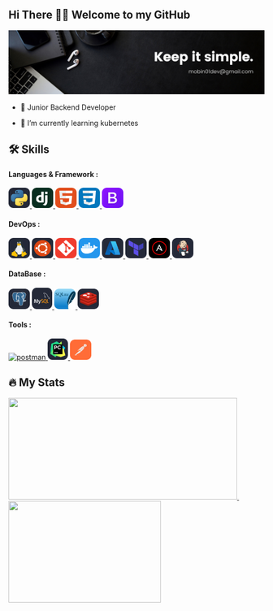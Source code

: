 <h2>Hi There 🙋‍♂️ Welcome to my GitHub</h2>

<img src="https://github.com/Mobin-Abbasi/Mobin-Abbasi/blob/main/Black%20Minimal%20Motivation%20Quote%20LinkedIn%20Banner%20(2).png?raw=true" alt="background">


- 🌱 Junior Backend Developer
  
- 👀 I’m currently learning kubernetes
  
<h2>🛠 Skills</h2>

#### Languages & Framework :

<a href="#" target="_blank" rel="noreferrer">
    <img src="https://github.com/tandpfun/skill-icons/raw/main/icons/Python-Dark.svg" width="42" height="40" alt="python">
</a>
<a href="#" target="_blank" rel="noreferrer">
    <img src="https://github.com/tandpfun/skill-icons/raw/main/icons/Django.svg" width="42" height="40" alt="django">
</a>
<a href="#" target="_blank" rel="noreferrer">
    <img src="https://github.com/tandpfun/skill-icons/raw/main/icons/HTML.svg" width="42" height="40" alt="html">
</a>
<a href="#" target="_blank" rel="noreferrer">
    <img src="https://github.com/tandpfun/skill-icons/raw/main/icons/CSS.svg" width="42" height="40" alt="css">
</a>
<a href="#" target="_blank" rel="noreferrer">
    <img src="https://github.com/tandpfun/skill-icons/raw/main/icons/Bootstrap.svg" width="42" height="40" alt="Bootstrap">
</a>

#### DevOps :

<a href="#" target="_blank" rel="noreferrer">
    <img src="https://github.com/tandpfun/skill-icons/raw/main/icons/Linux-Dark.svg" width="42" height="40" alt="linux">
</a>
<a href="#" target="_blank" rel="noreferrer">
    <img src="https://github.com/tandpfun/skill-icons/raw/main/icons/Ubuntu-Dark.svg" width="42" height="40" alt="ubuntu">
</a>
<a href="#" target="_blank" rel="noreferrer">
    <img src="https://github.com/tandpfun/skill-icons/raw/main/icons/Git.svg" width="42" height="40" alt="git">
</a>
<a href="#" target="_blank" rel="noreferrer">
    <img src="https://github.com/tandpfun/skill-icons/raw/main/icons/Docker.svg" width="42" height="40" alt="Docker">
</a>
<a href="#" target="_blank" rel="noreferrer">
    <img src="https://github.com/tandpfun/skill-icons/raw/main/icons/Azure-Dark.svg" width="42" height="40" alt="Azure">
</a>
<a href="#" target="_blank" rel="noreferrer">
    <img src="https://github.com/tandpfun/skill-icons/raw/main/icons/Terraform-Dark.svg" width="42" height="40" alt="Terraform">
</a>
<a href="#" target="_blank" rel="noreferrer">
    <img src="https://github.com/tandpfun/skill-icons/raw/main/icons/Ansible.svg" width="42" height="40" alt="Ansible">
</a>
<a href="#" target="_blank" rel="noreferrer">
    <img src="https://github.com/tandpfun/skill-icons/raw/main/icons/Jenkins-Dark.svg" width="42" height="40" alt="Jenkins">
</a>

#### DataBase :

<a href="#" target="_blank" rel="noreferrer">
    <img src="https://github.com/tandpfun/skill-icons/raw/main/icons/PostgreSQL-Dark.svg" width="42" height="40" alt="postgresql">
</a>
<a href="#" target="_blank" rel="noreferrer">
    <img src="https://github.com/tandpfun/skill-icons/raw/main/icons/MySQL-Dark.svg" width="40" height="42" alt="MySQL">
</a>
<a href="#" target="_blank" rel="noreferrer">
    <img src="https://github.com/tandpfun/skill-icons/raw/main/icons/SQLite.svg" width="42" height="40" alt="sqlite03">
</a>
<a href="#" target="_blank" rel="noreferrer">
    <img src="https://github.com/tandpfun/skill-icons/raw/main/icons/Redis-Dark.svg" width="42" height="40" alt="Redis">
</a>

#### Tools :

<a href="#" target="_blank" rel="noreferrer">
    <img src="https://github.com/tandpfun/skill-icons/raw/main/icons/Sublime-Dark.svg" width="40" height="42" alt="postman">
</a>
<a href="#" target="_blank" rel="noreferrer">
    <img src="https://github.com/tandpfun/skill-icons/raw/main/icons/PyCharm-Dark.svg" width="40" height="42" alt="pycharm">
</a>
<a href="#" target="_blank" rel="noreferrer">
    <img src="https://github.com/tandpfun/skill-icons/raw/main/icons/Postman.svg" width="42" height="40" alt="postman">
</a>

<h2>🔥 My Stats</h2>

<a href="#" target="_blank" rel="noreferrer">
  <img src="https://github-readme-stats.vercel.app/api?username=Mobin-Abbasi&show_icons=true&theme=radical" width="450" height="200">
</a>
&nbsp;
<a href="#" target="_blank" rel="noreferrer">
  <img src="https://github-readme-stats.vercel.app/api/top-langs/?username=Mobin-Abbasi&layout=compact" width="300" height="200">
</a>
